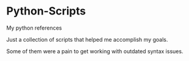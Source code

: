 # Python-Scripts
My python references

Just a collection of scripts that helped me accomplish my goals.

Some of them were a pain to get working with outdated syntax issues.
